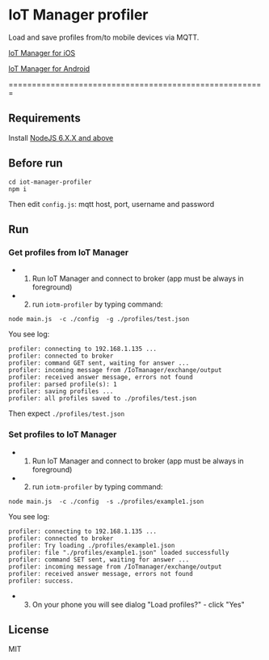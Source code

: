 # IoT Manager profiler

Load and save profiles from/to mobile devices via MQTT.


[IoT Manager for iOS](https://itunes.apple.com/us/app/iot-manager/id1155934877)

[IoT Manager for Android](https://play.google.com/store/apps/details?id=ru.esp8266.iotmanager)


=======================================================

## Requirements

Install [NodeJS 6.X.X and above](https://nodejs.org)

## Before run

```
cd iot-manager-profiler
npm i
```
Then edit `config.js`: mqtt host, port, username and password

## Run


### Get profiles from IoT Manager

- 1. Run IoT Manager and connect to broker (app must be always in foreground)
- 2. run `iotm-profiler` by typing command:


```
node main.js  -c ./config  -g ./profiles/test.json
```

You see log:


```
profiler: connecting to 192.168.1.135 ...
profiler: connected to broker
profiler: command GET sent, waiting for answer ...
profiler: incoming message from /IoTmanager/exchange/output
profiler: received answer message, errors not found
profiler: parsed profile(s): 1
profiler: saving profiles ...
profiler: all profiles saved to ./profiles/test.json
```

Then expect `./profiles/test.json`



### Set profiles to IoT Manager

- 1. Run IoT Manager and connect to broker (app must be always in foreground)
- 2. run `iotm-profiler` by typing command:

```
node main.js  -c ./config  -s ./profiles/example1.json
```

You see log:

```
profiler: connecting to 192.168.1.135 ...
profiler: connected to broker
profiler: Try loading ./profiles/example1.json
profiler: file "./profiles/example1.json" loaded successfully
profiler: command SET sent, waiting for answer ...
profiler: incoming message from /IoTmanager/exchange/output
profiler: received answer message, errors not found
profiler: success.
```

- 3. On your phone you will see dialog "Load profiles?" - click "Yes"


## License


MIT
